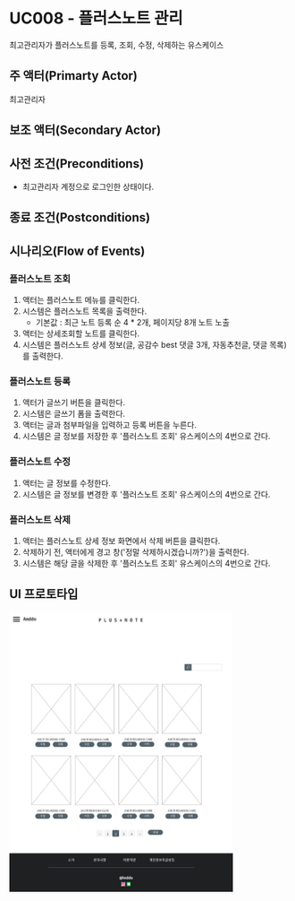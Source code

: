 # UC008 - 플러스노트 관리

최고관리자가 플러스노트를 등록, 조회, 수정, 삭제하는 유스케이스

## 주 액터(Primarty Actor)
최고관리자

## 보조 액터(Secondary Actor)

## 사전 조건(Preconditions)
- 최고관리자 계정으로 로그인한 상태이다.

## 종료 조건(Postconditions)



## 시나리오(Flow of Events)
### 플러스노트 조회
1. 액터는 플러스노트 메뉴를 클릭한다. 
2. 시스템은 플러스노트 목록을 출력한다.
    - 기본값 : 최근 노트 등록 순 4 * 2개, 페이지당 8개 노트 노출
3. 액터는 상세조회할 노트를 클릭한다.
4. 시스템은 플러스노트 상세 정보(글, 공감수 best 댓글 3개, 자동추천글, 댓글 목록)를 출력한다.

### 플러스노트 등록
1. 액터가 글쓰기 버튼을 클릭한다.
2. 시스템은 글쓰기 폼을 출력한다.
3. 액터는 글과 첨부파일을 입력하고 등록 버튼을 누른다.
4. 시스템은 글 정보를 저장한 후 '플러스노트 조회' 유스케이스의 4번으로 간다.

### 플러스노트 수정
1. 액터는 글 정보를 수정한다.
2. 시스템은 글 정보를 변경한 후 '플러스노트 조회' 유스케이스의 4번으로 간다. 


### 플러스노트 삭제
1. 액터는 플러스노트 상세 정보 화면에서 삭제 버튼을 클릭한다. 
2. 삭제하기 전, 액터에게 경고 창('정말 삭제하시겠습니까?')을 출력한다.
3. 시스템은 해당 글을 삭제한 후 '플러스노트 조회' 유스케이스의 4번으로 간다.

## UI 프로토타입
<img src="./images/noteList-admin.png" width="400" height="500">





